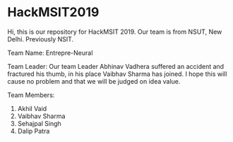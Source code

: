 # HackMSIT2019
Hi, this is our repository for HackMSIT 2019. Our team is from NSUT, New Delhi. Previously NSIT.

Team Name: Entrepre-Neural

Team Leader: Our team Leader Abhinav Vadhera suffered an accident and fractured his thumb, in his place Vaibhav Sharma has joined. I hope this will cause no problem and that we will be judged on idea value.

Team Members:

1. Akhil Vaid
2. Vaibhav Sharma
3. Sehajpal Singh 
4. Dalip Patra
